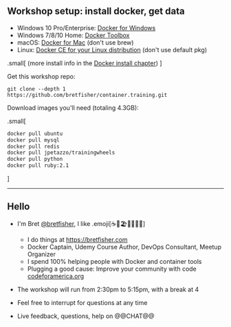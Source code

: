 ## Workshop setup: install docker, get data

* Windows 10 Pro/Enterprise: [Docker for Windows](https://store.docker.com/editions/community/docker-ce-desktop-windows)
* Windows 7/8/10 Home: [Docker Toolbox](https://docs.docker.com/toolbox/toolbox_install_windows)
* macOS: [Docker for Mac](https://store.docker.com/editions/community/docker-ce-desktop-mac) (don't use brew)
* Linux: [Docker CE for your Linux distribution](https://store.docker.com/search?offering=community&operating_system=linux&q=&type=edition) (don't use default pkg)

.small[
(more install info in the [Docker install chapter](#toc-installing-docker))
]

Get this workshop repo: 

`git clone --depth 1 https://github.com/bretfisher/container.training.git`

Download images you'll need (totaling 4.3GB):

.small[
  ```bash
  docker pull ubuntu
  docker pull mysql
  docker pull redis
  docker pull jpetazzo/trainingwheels
  docker pull python
  docker pull ruby:2.1
  ```
]

---

## Hello

 - I'm Bret [@bretfisher](https://twitter.com/bretfisher), I like .emoji[☕🥂🏖️🥃🏋️‍♂️🐳]
   - I do things at https://bretfisher.com
   - Docker Captain, Udemy Course Author, DevOps Consultant, Meetup Organizer
   - I spend 100% helping people with Docker and container tools
   - Plugging a good cause: Improve your community with code [codeforamerica.org](https://www.codeforamerica.org)

- The workshop will run from 2:30pm to 5:15pm, with a break at 4

- Feel free to interrupt for questions at any time

- Live feedback, questions, help on @@CHAT@@
